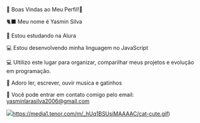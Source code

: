 🤍 Boas Vindas ao Meu Perfil!🤍

🐈‍⬛ Meu nome é Yasmin Silva

📔 Estou estudando na Alura

💻 Estou desenvolvendo minha linguagem no JavaScript

💻 Ultilizo este lugar para organizar, comparilhar meus projetos e evolução em programação.

🌸 Adoro ler, escrever, ouvir musica e gatinhos

📧 Você pode entrar em contato comigo pelo email: 
yasminlarasilva2006@gmail.com 

![](https://media1.tenor.com/m/_hUq1BSUsiMAAAAC/cat-cute.gif)https://media1.tenor.com/m/_hUq1BSUsiMAAAAC/cat-cute.gif)
